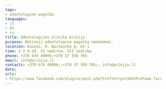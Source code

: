 ```yaml
---
tags:
- odontologinė pagalba
languages:
- lt
- en
- ru
title: Odontologijos klinika Arinija
purpose: Būtinoji odontologinė pagalba nemokamai.
location: Kaunas, K. Baršausko g. 65-1
time: I-V 8-20, VI nedirba, VII nedirba
phone: +370 674 49866;+370 37 350 765
email: info@arinija.lt
contacts: +370 674 49866;;+370 37 350 765;; info@arinija.lt
date: 
urls:
- https://www.facebook.com/plugins/post.php?href=https%3A%2F%2Fwww.facebook.com%2Fodontologijosklinikaarinija%2Fposts%2F4939992589381369
---
```


